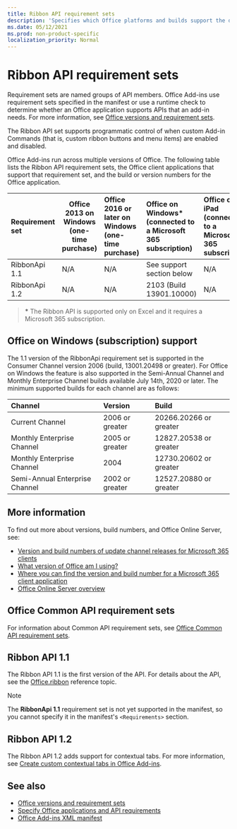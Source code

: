 ```yaml
---
title: Ribbon API requirement sets
description: 'Specifies which Office platforms and builds support the dynamic ribbon APIs.'
ms.date: 05/12/2021
ms.prod: non-product-specific
localization_priority: Normal
---
```


# Ribbon API requirement sets

Requirement sets are named groups of API members. Office Add-ins use requirement sets specified in the manifest or use a runtime check to determine whether an Office application supports APIs that an add-in needs. For more information, see [Office versions and requirement sets](../../develop/office-versions-and-requirement-sets.md).

The Ribbon API set supports programmatic control of when custom Add-in Commands (that is, custom ribbon buttons and menu items) are enabled and disabled.

Office Add-ins run across multiple versions of Office. The following table lists the Ribbon API requirement sets, the Office client applications that support that requirement set, and the build or version numbers for the Office application.

|  Requirement set  | Office 2013 on Windows<br>(one-time purchase) | Office 2016 or later on Windows<br>(one-time purchase)   | Office on Windows\*<br>(connected to a Microsoft 365 subscription) |  Office on iPad<br>(connected to a Microsoft 365 subscription)  |  Office on Mac\*<br>(connected to a Microsoft 365 subscription)  | Office on the web\*  |  Office Online Server  |
|:-----|-----|:-----|:-----|:-----|:-----|:-----|:-----|
| RibbonApi 1.1  | N/A | N/A | See support<br>section below | N/A | 16.38 | November, 2020 | N/A|
| RibbonApi 1.2  | N/A | N/A | 2103 (Build 13901.10000) | N/A | pending | November, 2020 | N/A|

> **&#42;** The Ribbon API is supported only on Excel and it requires a Microsoft 365 subscription.

## Office on Windows (subscription) support

The 1.1 version of the RibbonApi requirement set is supported in the Consumer Channel version 2006 (build, 13001.20498 or greater). For Office on Windows the feature is also supported in the Semi-Annual Channel and Monthly Enterprise Channel builds available July 14th, 2020 or later. The minimum supported builds for each channel are as follows:  

|Channel | Version | Build|
|:-----|:-----|:-----|
|Current Channel | 2006 or greater | 20266.20266 or greater|
|Monthly Enterprise Channel | 2005 or greater | 12827.20538 or greater|
|Monthly Enterprise Channel | 2004 | 12730.20602 or greater|
|Semi-Annual Enterprise Channel | 2002 or greater | 12527.20880 or greater|

## More information

To find out more about versions, build numbers, and Office Online Server, see:

- [Version and build numbers of update channel releases for Microsoft 365 clients](https://support.office.com/article/version-and-build-numbers-of-update-channel-releases-ae942449-1fca-4484-898b-a933ea23def7)
- [What version of Office am I using?](https://support.office.com/article/What-version-of-Office-am-I-using-932788b8-a3ce-44bf-bb09-e334518b8b19)
- [Where you can find the version and build number for a Microsoft 365 client application](https://support.office.com/article/version-and-build-numbers-of-update-channel-releases-ae942449-1fca-4484-898b-a933ea23def7)
- [Office Online Server overview](/officeonlineserver/office-online-server-overview)

## Office Common API requirement sets

For information about Common API requirement sets, see [Office Common API requirement sets](office-add-in-requirement-sets.md).

## Ribbon API 1.1

The Ribbon API 1.1 is the first version of the API. For details about the API, see the [Office.ribbon](/javascript/api/office/office.ribbon) reference topic.

> [!NOTE]
> The **RibbonApi 1.1** requirement set is not yet supported in the manifest, so you cannot specify it in the manifest's `<Requirements>` section.

## Ribbon API 1.2

The Ribbon API 1.2 adds support for contextual tabs. For more information, see [Create custom contextual tabs in Office Add-ins](../../design/contextual-tabs.md).

## See also

- [Office versions and requirement sets](../../develop/office-versions-and-requirement-sets.md)
- [Specify Office applications and API requirements](../../develop/specify-office-hosts-and-api-requirements.md)
- [Office Add-ins XML manifest](../../develop/add-in-manifests.md)